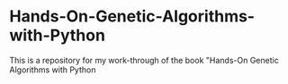 # Hands-On-Genetic-Algorithms-with-Python
This is a repository for my work-through of the book "Hands-On Genetic Algorithms with Python
